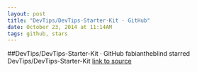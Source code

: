 ```yaml
---
layout: post
title: "DevTips/DevTips-Starter-Kit · GitHub"
date: October 23, 2014 at 11:14AM
tags: github, stars
---
```

##DevTips/DevTips-Starter-Kit · GitHub
fabiantheblind starred DevTips/DevTips-Starter-Kit
[link to source](http://ift.tt/1sw2BkE) 
